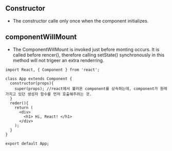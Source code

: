Constructor
-----------
* The constructor calle only once when the component initializes.

componentWillMount
------------------
* The ComponentWillMount is invoked just before monting occurs. It is called before rencer(), therefore calling setState() synchronously in this method will not trigeer an extra renderring.
```react
import React, { Component } from 'react';

class App extends Component {
  constructor(props){
    super(props); //react에서 불러온 component를 상속하는데, component가 원래 가지고 있던 생성자 함수를 먼저 호출해주려는 것.
  }
  reder(){
    return (
      <div>
        <h1> Hi, React! </h1>
      </div>
    );
  }
}

export default App;
```
